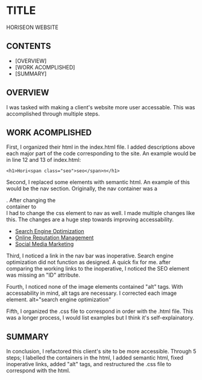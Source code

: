# TITLE
HORISEON WEBSITE

## CONTENTS
* [OVERVIEW]
* [WORK ACOMPLISHED]
* [SUMMARY]


## OVERVIEW 
I was tasked with making a client's website more user accessable.
This was accomplished through multiple steps.

## WORK ACOMPLISHED
First, I organized their html in the index.html file.
I added descriptions above each major part of the code corresponding to the site.
An example would be in line 12 and 13 of index.html: 
<!-- Top left logo -->
    <h1>Hori<span class="seo">seo</span>n</h1>

Second, I replaced some elements with semantic html.
An example of this would be the nav section. Originally, the nav container was a <div>. 
After changing the <div> container to <nav> I had to change the css element to nav as well.
I made multiple changes like this. The changes are a huge step towards improving accessability.
    <nav>
        <ul>
            <li>
                <a href="#search-engine-optimization">Search Engine Optimization</a>
            </li>
            <li>
                <a href="#online-reputation-management">Online Reputation Management</a>
            </li>
            <li>
                <a href="#social-media-marketing">Social Media Marketing</a>
            </li>
        </ul>
    </nav>

Third, I noticed a link in the nav bar was inoperative.
Search engine optimization did not function as designed.
A quick fix for me. after comparing the working links to the inoperative, I noticed the SEO element was missing an "ID" attribute.
    <div id="search-engine-optimization" class="search-engine-optimization">

Fourth, I noticed none of the image elements contained "alt" tags. With accessability in mind, alt tags are necessary. I corrected each image element. 
    alt="search engine optimization"

Fifth, I organized the .css file to correspond in order with the .html file.
This was a longer process, I would list examples but I think it's self-explainatory.

## SUMMARY
In conclusion, I refactored this client's site to be more accessible.
Through 5 steps;
I labelled the containers in the html,
I added semantic html,
fixed inoperative links,
added "alt" tags,
and restructured the .css file to correspond with the html.





